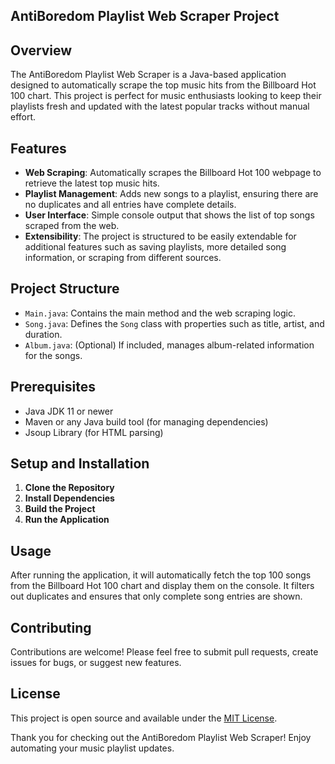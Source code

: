 ## AntiBoredom Playlist Web Scraper Project

## Overview
The AntiBoredom Playlist Web Scraper is a Java-based application designed to automatically scrape the top music hits from the Billboard Hot 100 chart. This project is perfect for music enthusiasts looking to keep their playlists fresh and updated with the latest popular tracks without manual effort.

## Features
- **Web Scraping**: Automatically scrapes the Billboard Hot 100 webpage to retrieve the latest top music hits.
- **Playlist Management**: Adds new songs to a playlist, ensuring there are no duplicates and all entries have complete details.
- **User Interface**: Simple console output that shows the list of top songs scraped from the web.
- **Extensibility**: The project is structured to be easily extendable for additional features such as saving playlists, more detailed song information, or scraping from different sources.

## Project Structure
- `Main.java`: Contains the main method and the web scraping logic.
- `Song.java`: Defines the `Song` class with properties such as title, artist, and duration.
- `Album.java`: (Optional) If included, manages album-related information for the songs.

## Prerequisites
- Java JDK 11 or newer
- Maven or any Java build tool (for managing dependencies)
- Jsoup Library (for HTML parsing)

## Setup and Installation
1. **Clone the Repository**
2. **Install Dependencies**
3. **Build the Project**
4. **Run the Application**

## Usage
After running the application, it will automatically fetch the top 100 songs from the Billboard Hot 100 chart and display them on the console. It filters out duplicates and ensures that only complete song entries are shown.

## Contributing
Contributions are welcome! Please feel free to submit pull requests, create issues for bugs, or suggest new features.

## License
This project is open source and available under the [MIT License](LICENSE.md).


Thank you for checking out the AntiBoredom Playlist Web Scraper! Enjoy automating your music playlist updates.

